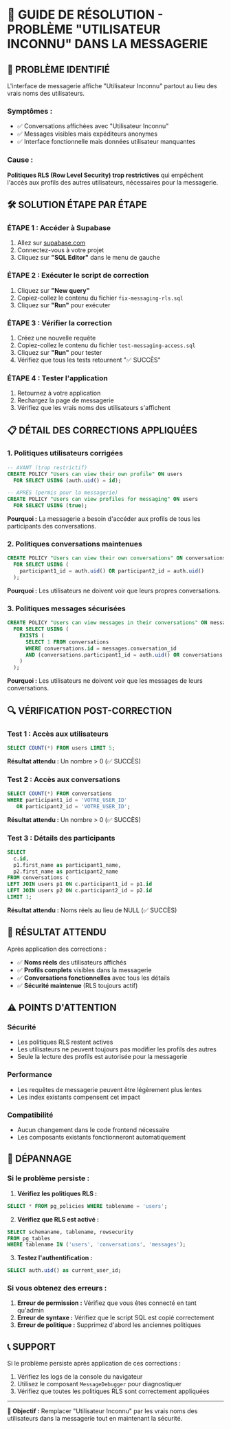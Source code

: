 # 🔧 GUIDE DE RÉSOLUTION - PROBLÈME "UTILISATEUR INCONNU" DANS LA MESSAGERIE

## 🚨 **PROBLÈME IDENTIFIÉ**

L'interface de messagerie affiche "Utilisateur Inconnu" partout au lieu des vrais noms des utilisateurs.

### **Symptômes :**
- ✅ Conversations affichées avec "Utilisateur Inconnu"
- ✅ Messages visibles mais expéditeurs anonymes
- ✅ Interface fonctionnelle mais données utilisateur manquantes

### **Cause :**
**Politiques RLS (Row Level Security) trop restrictives** qui empêchent l'accès aux profils des autres utilisateurs, nécessaires pour la messagerie.

## 🛠️ **SOLUTION ÉTAPE PAR ÉTAPE**

### **ÉTAPE 1 : Accéder à Supabase**
1. Allez sur [supabase.com](https://supabase.com)
2. Connectez-vous à votre projet
3. Cliquez sur **"SQL Editor"** dans le menu de gauche

### **ÉTAPE 2 : Exécuter le script de correction**
1. Cliquez sur **"New query"**
2. Copiez-collez le contenu du fichier `fix-messaging-rls.sql`
3. Cliquez sur **"Run"** pour exécuter

### **ÉTAPE 3 : Vérifier la correction**
1. Créez une nouvelle requête
2. Copiez-collez le contenu du fichier `test-messaging-access.sql`
3. Cliquez sur **"Run"** pour tester
4. Vérifiez que tous les tests retournent "✅ SUCCÈS"

### **ÉTAPE 4 : Tester l'application**
1. Retournez à votre application
2. Rechargez la page de messagerie
3. Vérifiez que les vrais noms des utilisateurs s'affichent

## 📋 **DÉTAIL DES CORRECTIONS APPLIQUÉES**

### **1. Politiques utilisateurs corrigées**
```sql
-- AVANT (trop restrictif)
CREATE POLICY "Users can view their own profile" ON users
  FOR SELECT USING (auth.uid() = id);

-- APRÈS (permis pour la messagerie)
CREATE POLICY "Users can view profiles for messaging" ON users
  FOR SELECT USING (true);
```

**Pourquoi :** La messagerie a besoin d'accéder aux profils de tous les participants des conversations.

### **2. Politiques conversations maintenues**
```sql
CREATE POLICY "Users can view their own conversations" ON conversations
  FOR SELECT USING (
    participant1_id = auth.uid() OR participant2_id = auth.uid()
  );
```

**Pourquoi :** Les utilisateurs ne doivent voir que leurs propres conversations.

### **3. Politiques messages sécurisées**
```sql
CREATE POLICY "Users can view messages in their conversations" ON messages
  FOR SELECT USING (
    EXISTS (
      SELECT 1 FROM conversations 
      WHERE conversations.id = messages.conversation_id 
      AND (conversations.participant1_id = auth.uid() OR conversations.participant2_id = auth.uid())
    )
  );
```

**Pourquoi :** Les utilisateurs ne doivent voir que les messages de leurs conversations.

## 🔍 **VÉRIFICATION POST-CORRECTION**

### **Test 1 : Accès aux utilisateurs**
```sql
SELECT COUNT(*) FROM users LIMIT 5;
```
**Résultat attendu :** Un nombre > 0 (✅ SUCCÈS)

### **Test 2 : Accès aux conversations**
```sql
SELECT COUNT(*) FROM conversations 
WHERE participant1_id = 'VOTRE_USER_ID' 
   OR participant2_id = 'VOTRE_USER_ID';
```
**Résultat attendu :** Un nombre > 0 (✅ SUCCÈS)

### **Test 3 : Détails des participants**
```sql
SELECT 
  c.id,
  p1.first_name as participant1_name,
  p2.first_name as participant2_name
FROM conversations c
LEFT JOIN users p1 ON c.participant1_id = p1.id
LEFT JOIN users p2 ON c.participant2_id = p2.id
LIMIT 1;
```
**Résultat attendu :** Noms réels au lieu de NULL (✅ SUCCÈS)

## 🚀 **RÉSULTAT ATTENDU**

Après application des corrections :

- ✅ **Noms réels** des utilisateurs affichés
- ✅ **Profils complets** visibles dans la messagerie
- ✅ **Conversations fonctionnelles** avec tous les détails
- ✅ **Sécurité maintenue** (RLS toujours actif)

## ⚠️ **POINTS D'ATTENTION**

### **Sécurité**
- Les politiques RLS restent actives
- Les utilisateurs ne peuvent toujours pas modifier les profils des autres
- Seule la lecture des profils est autorisée pour la messagerie

### **Performance**
- Les requêtes de messagerie peuvent être légèrement plus lentes
- Les index existants compensent cet impact

### **Compatibilité**
- Aucun changement dans le code frontend nécessaire
- Les composants existants fonctionneront automatiquement

## 🔧 **DÉPANNAGE**

### **Si le problème persiste :**

1. **Vérifiez les politiques RLS :**
```sql
SELECT * FROM pg_policies WHERE tablename = 'users';
```

2. **Vérifiez que RLS est activé :**
```sql
SELECT schemaname, tablename, rowsecurity 
FROM pg_tables 
WHERE tablename IN ('users', 'conversations', 'messages');
```

3. **Testez l'authentification :**
```sql
SELECT auth.uid() as current_user_id;
```

### **Si vous obtenez des erreurs :**

1. **Erreur de permission :** Vérifiez que vous êtes connecté en tant qu'admin
2. **Erreur de syntaxe :** Vérifiez que le script SQL est copié correctement
3. **Erreur de politique :** Supprimez d'abord les anciennes politiques

## 📞 **SUPPORT**

Si le problème persiste après application de ces corrections :

1. Vérifiez les logs de la console du navigateur
2. Utilisez le composant `MessageDebugger` pour diagnostiquer
3. Vérifiez que toutes les politiques RLS sont correctement appliquées

---

**🎯 Objectif :** Remplacer "Utilisateur Inconnu" par les vrais noms des utilisateurs dans la messagerie tout en maintenant la sécurité.
